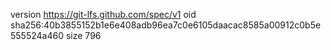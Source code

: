 version https://git-lfs.github.com/spec/v1
oid sha256:40b3855152b1e6e408adb96ea7c0e6105daacac8585a00912c0b5e555524a460
size 796
